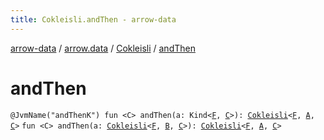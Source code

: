 ```yaml
---
title: Cokleisli.andThen - arrow-data
---
```


[arrow-data](../../index.html) / [arrow.data](../index.html) / [Cokleisli](index.html) / [andThen](./and-then.html)

# andThen

`@JvmName("andThenK") fun <C> andThen(a: Kind<`[`F`](index.html#F)`, `[`C`](and-then.html#C)`>): `[`Cokleisli`](index.html)`<`[`F`](index.html#F)`, `[`A`](index.html#A)`, `[`C`](and-then.html#C)`>`
`fun <C> andThen(a: `[`Cokleisli`](index.html)`<`[`F`](index.html#F)`, `[`B`](index.html#B)`, `[`C`](and-then.html#C)`>): `[`Cokleisli`](index.html)`<`[`F`](index.html#F)`, `[`A`](index.html#A)`, `[`C`](and-then.html#C)`>`